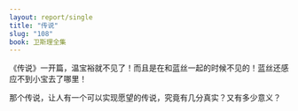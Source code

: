 ```yaml
---
layout: report/single
title: "传说"
slug: "108"
book: 卫斯理全集
---
```

《传说》一开篇，温宝裕就不见了！而且是在和蓝丝一起的时候不见的！蓝丝还感应不到小宝去了哪里！

那个传说，让人有一个可以实现愿望的传说，究竟有几分真实？又有多少意义？
